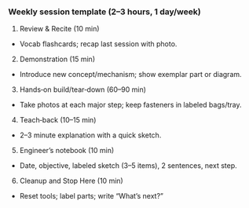 ### Weekly session template (2–3 hours, 1 day/week)

1) Review & Recite (10 min)
- Vocab flashcards; recap last session with photo.

2) Demonstration (15 min)
- Introduce new concept/mechanism; show exemplar part or diagram.

3) Hands‑on build/tear‑down (60–90 min)
- Take photos at each major step; keep fasteners in labeled bags/tray.

4) Teach‑back (10–15 min)
- 2–3 minute explanation with a quick sketch.

5) Engineer’s notebook (10 min)
- Date, objective, labeled sketch (3–5 items), 2 sentences, next step.

6) Cleanup and Stop Here (10 min)
- Reset tools; label parts; write “What’s next?”


